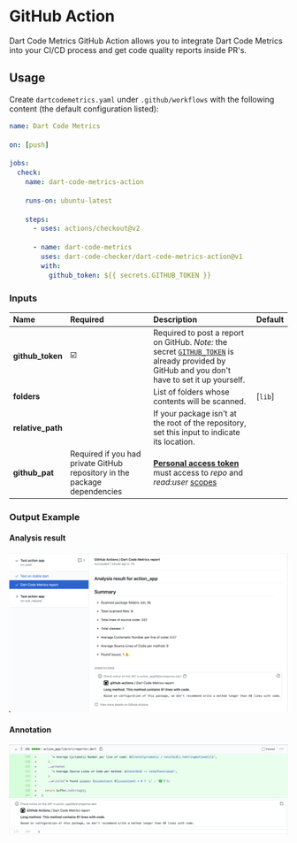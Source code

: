 # GitHub Action

Dart Code Metrics GitHub Action allows you to integrate Dart Code Metrics into your CI/CD process and get code quality reports inside PR's.

## Usage

Create `dartcodemetrics.yaml` under `.github/workflows` with the following content (the default configuration listed):

```yml title="dartcodemetrics.yaml"
name: Dart Code Metrics

on: [push]

jobs:
  check:
    name: dart-code-metrics-action

    runs-on: ubuntu-latest

    steps:
      - uses: actions/checkout@v2

      - name: dart-code-metrics
        uses: dart-code-checker/dart-code-metrics-action@v1
        with:
          github_token: ${{ secrets.GITHUB_TOKEN }}
```

### Inputs

| Name              | Required                                                                  | Description                                                                                                                                                                                                                                                                                                         | Default |
| :---------------- | :------------------------------------------------------------------------ | :------------------------------------------------------------------------------------------------------------------------------------------------------------------------------------------------------------------------------------------------------------------------------------------------------------------ | :------ |
| **github_token**  | ☑️                                                                        | Required to post a report on GitHub. _Note:_ the secret [`GITHUB_TOKEN`](https://help.github.com/en/actions/automating-your-workflow-with-github-actions/authenticating-with-the-github_token) is already provided by GitHub and you don't have to set it up yourself.                                              |         |
| **folders**       |                                                                           | List of folders whose contents will be scanned.                                                                                                                                                                                                                                                                     | [`lib`] |
| **relative_path** |                                                                           | If your package isn't at the root of the repository, set this input to indicate its location.                                                                                                                                                                                                                       |         |
| **github_pat**    | Required if you had private GitHub repository in the package dependencies | [**Personal access token**](https://docs.github.com/en/github/authenticating-to-github/keeping-your-account-and-data-secure/creating-a-personal-access-token) must access to _repo_ and _read:user_ [scopes](https://docs.github.com/en/developers/apps/building-oauth-apps/scopes-for-oauth-apps#available-scopes) |         |

### Output Example

#### Analysis result

<img
  src="../../static/img/action-analysis-result.png"
  alt="Analysis result example" />

#### Annotation

<img
  src="../../static/img/annotation.png"
  alt="Annotation example" />
